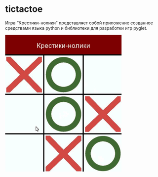 # tictactoe
Игра “Крестики-нолики” представляет собой приложение созданное средствами языка python и библиотеки для разработки игр pyglet.

![](sample.png)
